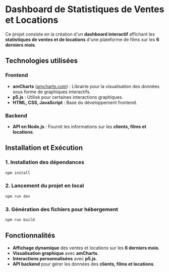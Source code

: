 # Dashboard de Statistiques de Ventes et Locations  

Ce projet consiste en la création d'un **dashboard interactif** affichant les **statistiques de ventes et de locations** d'une plateforme de films sur les **6 derniers mois**.  

## Technologies utilisées  

### Frontend  
- **amCharts** ([amcharts.com](https://www.amcharts.com)) : Librairie pour la visualisation des données sous forme de graphiques interactifs.  
- **p5.js** : Utilisé pour certaines interactions graphiques.  
- **HTML, CSS, JavaScript** : Base du développement frontend.  

### Backend  
- **API en Node.js** : Fournit les informations sur les **clients, films et locations**.  

## Installation et Exécution  

### 1. Installation des dépendances  
```bash
npm install
```

### 2. Lancement du projet en local  
```bash
npm run dev
```

### 3. Génération des fichiers pour hébergement  
```bash
npm run build
```

## Fonctionnalités  
- **Affichage dynamique** des ventes et locations sur les **6 derniers mois**.  
- **Visualisation graphique** avec **amCharts**.  
- **Interactions personnalisées** avec **p5.js**.  
- **API backend** pour gérer les données des **clients, films et locations**.  
